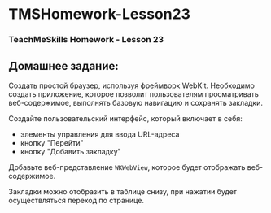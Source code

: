 # TMSHomework-Lesson23
### TeachMeSkills Homework - Lesson 23

## Домашнее задание:

Создать простой браузер, используя фреймворк WebKit. Необходимо создать приложение, которое позволит пользователям просматривать веб-содержимое, выполнять базовую навигацию и сохранять закладки.

Создайте пользовательский интерфейс, который включает в себя: 

- элементы управления для ввода URL-адреса
- кнопку "Перейти"
- кнопку "Добавить закладку"
  
Добавьте веб-представление `WKWebView`, которое будет отображать веб-содержимое.

Закладки можно отобразить в таблице снизу, при нажатии будет осуществляться переход по странице.
